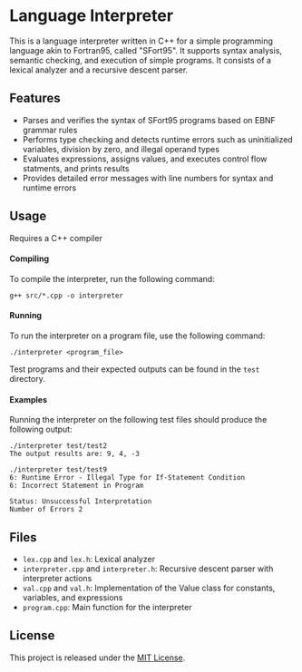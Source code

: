 # Language Interpreter

This is a language interpreter written in C++ for a simple programming language akin to Fortran95, called "SFort95". It supports syntax analysis, semantic checking, and execution of simple programs. It consists of a lexical analyzer and a recursive descent parser. 

## Features

* Parses and verifies the syntax of SFort95 programs based on EBNF grammar rules
* Performs type checking and detects runtime errors such as uninitialized variables, division by zero, and illegal operand types
* Evaluates expressions, assigns values, and executes control flow statments, and prints results
* Provides detailed error messages with line numbers for syntax and runtime errors

## Usage
Requires a C++ compiler

#### Compiling
To compile the interpreter, run the following command:
```
g++ src/*.cpp -o interpreter
```

#### Running
To run the interpreter on a program file, use the following command:
```
./interpreter <program_file>
```
Test programs and their expected outputs can be found in the `test` directory.

#### Examples
Running the interpreter on the following test files should produce the following output:

```
./interpreter test/test2
The output results are: 9, 4, -3
```

```
./interpreter test/test9
6: Runtime Error - Illegal Type for If-Statement Condition
6: Incorrect Statement in Program

Status: Unsuccessful Interpretation
Number of Errors 2
```

## Files
* `lex.cpp` and `lex.h`: Lexical analyzer
* `interpreter.cpp` and `interpreter.h`: Recursive descent parser with interpreter actions
* `val.cpp` and `val.h`: Implementation of the Value class for constants, variables, and expressions
* `program.cpp`: Main function for the interpreter

## License
This project is released under the [MIT License](https://opensource.org/licenses/MIT).
